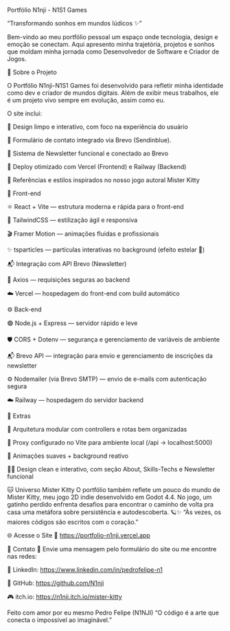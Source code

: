 Portfólio N1nji - N1S1 Games

“Transformando sonhos em mundos lúdicos ✨”

Bem-vindo ao meu portfólio pessoal um espaço onde tecnologia, design e emoção se conectam.
Aqui apresento minha trajetória, projetos e sonhos que moldam minha jornada como Desenvolvedor de Software e Criador de Jogos.

🧩 Sobre o Projeto

O Portfólio N1nji-N1S1 Games foi desenvolvido para refletir minha identidade como dev e criador de mundos digitais.
Além de exibir meus trabalhos, ele é um projeto vivo sempre em evolução, assim como eu.

O site inclui:

🎨 Design limpo e interativo, com foco na experiência do usuário

💬 Formulário de contato integrado via Brevo (Sendinblue).

📰 Sistema de Newsletter funcional e conectado ao Brevo

🚀 Deploy otimizado com Vercel (Frontend) e Railway (Backend)

🐾 Referências e estilos inspirados no nosso jogo autoral Mister Kitty

🎨 Front-end

⚛️ React + Vite — estrutura moderna e rápida para o front-end

🎨 TailwindCSS — estilização ágil e responsiva

🎬 Framer Motion — animações fluidas e profissionais

✨ tsparticles — partículas interativas no background (efeito estelar 🌌)

📬 Integração com API Brevo (Newsletter)

🔐 Axios — requisições seguras ao backend

☁️ Vercel — hospedagem do front-end com build automático

⚙️ Back-end

🟢 Node.js + Express — servidor rápido e leve

🛡️ CORS + Dotenv — segurança e gerenciamento de variáveis de ambiente

📬 Brevo API — integração para envio e gerenciamento de inscrições da newsletter

⚙️ Nodemailer (via Brevo SMTP) — envio de e-mails com autenticação segura

☁️ Railway — hospedagem do servidor backend

🧩 Extras

📂 Arquitetura modular com controllers e rotas bem organizadas

🔄 Proxy configurado no Vite para ambiente local (/api → localhost:5000)

🌟 Animações suaves + background reativo

🐱‍👤 Design clean e interativo, com seção About, Skills-Techs e Newsletter funcional

🐱 Universo Mister Kitty
O portfólio também reflete um pouco do mundo de Mister Kitty, meu jogo 2D indie desenvolvido em Godot 4.4.
No jogo, um gatinho perdido enfrenta desafios para encontrar o caminho de volta pra casa uma metáfora sobre persistência e autodescoberta.
🪐✨ “Às vezes, os maiores códigos são escritos com o coração.”

🌐 Acesse o Site
🔗 https://portfolio-n1nji.vercel.app

💌 Contato
📧 Envie uma mensagem pelo formulário do site
ou me encontre nas redes:

💼 LinkedIn: https://www.linkedin.com/in/pedrofelipe-n1

🐙 GitHub: https://github.com/N1nji

🎮 itch.io: https://n1nji.itch.io/mister-kitty

Feito com amor por eu mesmo Pedro Felipe (N1NJI)
“O código é a arte que conecta o impossível ao imaginável.”
